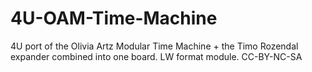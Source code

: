# 4U-OAM-Time-Machine
4U port of the Olivia Artz Modular Time Machine + the Timo Rozendal expander combined into one board. LW format module.
CC-BY-NC-SA
